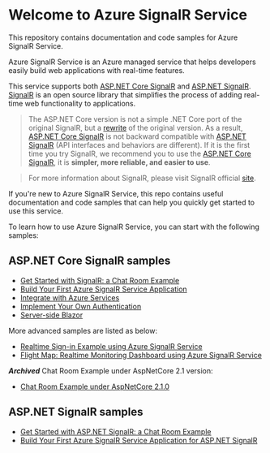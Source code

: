# Welcome to Azure SignalR Service

This repository contains documentation and code samples for Azure SignalR Service.

Azure SignalR Service is an Azure managed service that helps developers easily build web applications with real-time features.

This service supports both [ASP.NET Core SignalR](https://github.com/aspnet/SignalR) and [ASP.NET SignalR](https://github.com/SignalR/SignalR). [SignalR](https://github.com/aspnet/SignalR) is an open source library that simplifies the process of adding real-time web functionality to applications. 

> The ASP.NET Core version is not a simple .NET Core port of the original SignalR, but a [rewrite](https://blogs.msdn.microsoft.com/webdev/2017/09/14/announcing-signalr-for-asp-net-core-2-0/) of the original version. As a result, [ASP.NET Core SignalR](https://github.com/aspnet/SignalR) is not backward compatible with [ASP.NET SignalR](https://github.com/SignalR/SignalR) (API interfaces and behaviors are different). If it is the first time you try SignalR, we recommend you to use the [ASP.NET Core SignalR](https://github.com/aspnet/SignalR), it is **simpler, more reliable, and easier to use**.

> For more information about SignalR, please visit SignalR official [site](https://www.asp.net/signalr).

If you're new to Azure SignalR Service, this repo contains useful documentation and code samples that can help you quickly get started to use this service.

To learn how to use Azure SignalR Service, you can start with the following samples:

## ASP.NET Core SignalR samples

* [Get Started with SignalR: a Chat Room Example](samples/ChatRoomLocal)
* [Build Your First Azure SignalR Service Application](samples/ChatRoom)
* [Integrate with Azure Services](docs/azure-integration.md)
* [Implement Your Own Authentication](samples/GitHubChat)
* [Server-side Blazor](/samples/ServerSideBlazor)

More advanced samples are listed as below:

* [Realtime Sign-in Example using Azure SignalR Service](samples/RealtimeSignIn)
* [Flight Map: Realtime Monitoring Dashboard using Azure SignalR Service](samples/FlightMap)

***Archived*** Chat Room Example under AspNetCore 2.1 version:
* [Chat Room Example under AspNetCore 2.1.0](samples/ChatRoom.NetCore21/ChatRoom/README.md)

## ASP.NET SignalR samples

* [Get Started with ASP.NET SignalR: a Chat Room Example](aspnet-samples/ChatRoomLocal)
* [Build Your First Azure SignalR Service Application for ASP.NET SignalR](aspnet-samples/ChatRoom)
